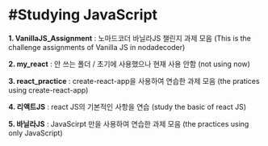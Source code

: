 #Studying JavaScript
=============

**1. VanillaJS_Assignment**
: 노마드코더 바닐라JS 챌린지 과제 모음
(This is the challenge assignments of Vanilla JS in nodadecoder)

**2. my_react**
: 안 쓰는 폴더 / 초기에 사용했으나 현재 사용 안함
(not using now)

**3. react_practice**
: create-react-app을 사용하여 연습한 과제 모음
(the pratices using create-react-app)

**4. 리액트JS**
: react JS의 기본적인 사항을 연습
(study the basic of react JS)

**5. 바닐라JS**
: JavaScirpt 만을 사용하여 연습한 과제 모음
(the practices using only JavaScript)